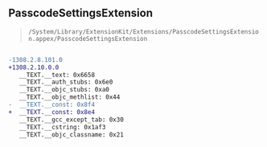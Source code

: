 ## PasscodeSettingsExtension

> `/System/Library/ExtensionKit/Extensions/PasscodeSettingsExtension.appex/PasscodeSettingsExtension`

```diff

-1308.2.8.101.0
+1308.2.10.0.0
   __TEXT.__text: 0x6658
   __TEXT.__auth_stubs: 0x6e0
   __TEXT.__objc_stubs: 0xa0
   __TEXT.__objc_methlist: 0x44
-  __TEXT.__const: 0x8f4
+  __TEXT.__const: 0x8e4
   __TEXT.__gcc_except_tab: 0x30
   __TEXT.__cstring: 0x1af3
   __TEXT.__objc_classname: 0x21

```
